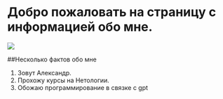 # Добро пожаловать на страницу с информацией обо мне.

![](https://cdn.ananasposter.ru/image/cache/catalog/poster/mult/95/2345-1000x830.jpg)

##Несколько фактов обо мне 

1. Зовут Александр.
2. Прохожу курсы на Нетологии.
3. Обожаю программирование в связке с gpt

